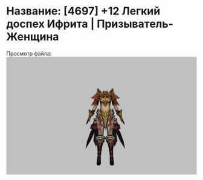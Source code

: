 # Название: [4697] +12 Легкий доспех Ифрита | Призыватель-Женщина

Просмотр файла:
![p090020.png](p090020.png)